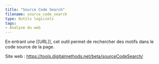```yaml
---
title: "Source Code Search"
filename: source_code_search
type: Outils logiciels
tags:
- Analyse du web
---
```


En entrant une [[URL]], cet outil permet de rechercher des motifs dans le code source de la page.

Site web : <https://tools.digitalmethods.net/beta/sourceCodeSearch/>

